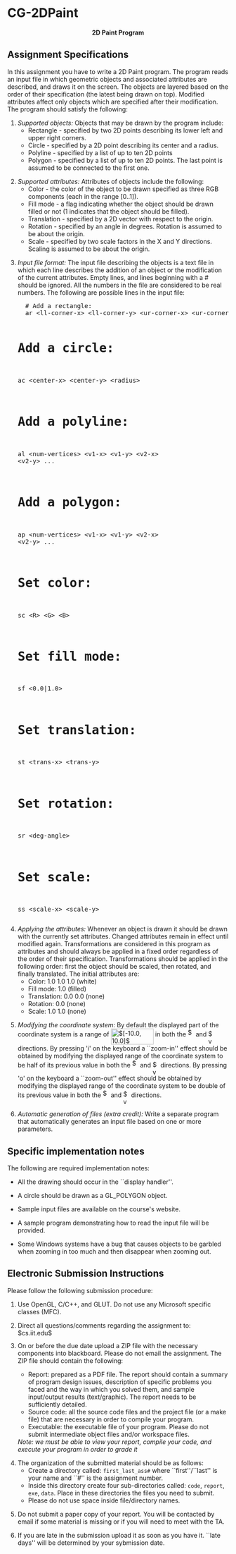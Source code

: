 CG-2DPaint
==========

<div>
<p align="CENTER"><strong>2D Paint Program</strong></p>
</div>

<p>

</p><h2><a name="SECTION00001000000000000000">
Assignment Specifications</a>
</h2>

<p>
In this assignment you have to write a 2D Paint program. The program
reads an input file in which geometric objects and associated attributes
are described, and draws it on the screen.  The objects are layered
based on the order of their specification (the latest being drawn on
top). Modified attributes affect only objects which are specified after
their modification. The program should satisfy the following:

</p><p>

</p><ol>
<li><em>Supported objects:</em> Objects that may be drawn by the program include:
  
<ul>
<li>Rectangle - specified by two 2D points describing its lower
    left and upper right corners.
</li>
<li>Circle - specified by a 2D point describing its center and a radius.
</li>
<li>Polyline - specified by a list of up to ten 2D points
</li>
<li>Polygon - specified by a list of up to ten 2D points. The
    last point is assumed to be connected to the first one.
  
</li>
</ul>

<p>
</p></li>
<li><em>Supported attributes:</em> Attributes of objects include the following:
  
<ul>
<li>Color - the color of the object to be drawn specified as three RGB
          components (each in the range [0..1]).
</li>
<li>Fill mode - a flag indicating whether the object should be
    drawn filled or not (1 indicates that the object should be filled).
</li>
<li>Translation - specified by a 2D vector with respect to the origin.
</li>
<li>Rotation - specified by an angle in degrees. Rotation is
    assumed to be about the origin.
</li>
<li>Scale - specified by two scale factors in the X and Y
    directions. Scaling is assumed to be about the origin.
  
</li>
</ul>

<p>
</p></li>
<li><em>Input file format:</em> The input file describing the objects
is a text file in which each line describes the addition of an object or
the modification of the current attributes. Empty lines, and lines
beginning with a # should be ignored. All the numbers in the file are
considered to be real numbers.  The following are possible lines in the
input file:

<p>
</p><pre>  # Add a rectangle:
  ar &lt;ll-corner-x&gt; &lt;ll-corner-y&gt; &lt;ur-corner-x&gt; &lt;ur-corner-y&gt;

  # Add a circle:
  ac &lt;center-x&gt; &lt;center-y&gt; &lt;radius&gt;

  # Add a polyline:
  al &lt;num-vertices&gt; &lt;v1-x&gt; &lt;v1-y&gt; &lt;v2-x&gt; &lt;v2-y&gt; ...

  # Add a polygon:
  ap &lt;num-vertices&gt; &lt;v1-x&gt; &lt;v1-y&gt; &lt;v2-x&gt; &lt;v2-y&gt; ...

  # Set color:
  sc &lt;R&gt; &lt;G&gt; &lt;B&gt;

  # Set fill mode:
  sf &lt;0.0|1.0&gt;

  # Set translation:
  st &lt;trans-x&gt; &lt;trans-y&gt;

  # Set rotation:
  sr &lt;deg-angle&gt;

  # Set scale:
  ss &lt;scale-x&gt; &lt;scale-y&gt;
</pre>

<p>
</p></li>
<li><em>Applying the attributes:</em>
Whenever an object is drawn it should be drawn with the currently set
attributes.  Changed attributes remain in effect until modified
again. Transformations are considered in this program as attributes and
should always be applied in a fixed order regardless of the order of
their specification. Transformations should be applied in the following
order: first the object should be scaled, then rotated, and finally
translated. The initial attributes are:

<ul>
<li>Color: 1.0 1.0 1.0 (white)
</li>
<li>Fill mode: 1.0 (filled)
</li>
<li>Translation: 0.0 0.0 (none)
</li>
<li>Rotation: 0.0 (none)
</li>
<li>Scale: 1.0 1.0 (none)
</li>
</ul>

<p>
</p></li>
<li><em>Modifying the coordinate system:</em> By default the displayed
part of the coordinate system is a range of <img width="97" height="36" align="MIDDLE" border="0" src="./CS-411 - Assignment 1 (5%)_files/img1.png" alt="$[-10.0, 10.0]$"> in both the
<img width="14" height="18" align="BOTTOM" border="0" src="./CS-411 - Assignment 1 (5%)_files/img2.png" alt="$x$"> and <img width="14" height="31" align="MIDDLE" border="0" src="./CS-411 - Assignment 1 (5%)_files/img3.png" alt="$y$"> directions. By pressing 'i' on the keyboard a ``zoom-in''
effect should be obtained by modifying the displayed range of the
coordinate system to be half of its previous value in both the <img width="14" height="18" align="BOTTOM" border="0" src="./CS-411 - Assignment 1 (5%)_files/img2.png" alt="$x$"> and
<img width="14" height="31" align="MIDDLE" border="0" src="./CS-411 - Assignment 1 (5%)_files/img3.png" alt="$y$"> directions. By pressing 'o' on the keyboard a ``zoom-out'' effect
should be obtained by modifying the displayed range of the coordinate
system to be double of its previous value in both the <img width="14" height="18" align="BOTTOM" border="0" src="./CS-411 - Assignment 1 (5%)_files/img2.png" alt="$x$"> and <img width="14" height="31" align="MIDDLE" border="0" src="./CS-411 - Assignment 1 (5%)_files/img3.png" alt="$y$">
directions.

<p>
</p></li>
<li><em>Automatic generation of files (extra credit):</em> Write a separate 
program that automatically generates an input file based on one or more parameters.

<p>
</p></li>
</ol>

<p>

</p><h2><a name="SECTION00002000000000000000">
Specific implementation notes</a>
</h2>

<p>
The following are required implementation notes:

</p><p>

</p><ul>
<li>All the drawing should occur in the ``display handler''. 

<p>
</p></li>
<li>A circle should be drawn as a GL_POLYGON object. 

<p>
</p></li>
<li>Sample input files are available on the course's website.

<p>
</p></li>
<li>A sample program demonstrating how to read the input file will be
provided.

<p>
</p></li>
<li>Some Windows systems have a bug that causes objects to be garbled
when zooming in too much and then disappear when zooming out.

<p>
</p></li>
</ul>

<p>

</p><h2><a name="SECTION00003000000000000000">
Electronic Submission Instructions</a>
</h2>

<p>
Please follow the following submission procedure:

</p><p>

</p><ol>
<li>Use OpenGL, C/C++, and GLUT. Do not use any Microsoft specific
classes (MFC). 

<p>
</p></li>
<li>Direct all questions/comments regarding the assignment to:
<!-- MATH
 $cs.iit.edu$
 -->
<img width="131" height="15" align="BOTTOM" border="0" src="./CS-411 - Assignment 1 (5%)_files/img4.png" alt="$cs.iit.edu$">

<p>
</p></li>
<li>On or before the due date upload a ZIP file with the necessary 
components into blackboard. Please do not email the assignment. The ZIP file 
should contain the following:

<p>

</p><ul>
<li>Report: prepared as a PDF file. The report should contain a
  summary of program design issues, description of specific problems you
  faced and the way in which you solved them, and sample input/output
  results (text/graphic). The report needs to be sufficiently detailed.
  
</li>
<li>Source code: all the source code files and the project file (or
  a make file) that are necessary in order to compile your program.
</li>
<li>Executable: the executable file of your program. Please do not
  submit intermediate object files and/or workspace files.
</li>
</ul>
<em>Note: we must be able to view your report, compile your code, and
execute your program in order to grade it</em>

<p>
</p></li>
<li>The organization of the submitted material should be as follows:

<ul>
<li>Create a directory called: <code>first_last_ass#</code> where
  ``first''/``last'' is your name and ``#'' is the assignment number.
</li>
<li>Inside this directory create four sub-directories called:
    <code>code</code>, <code>report</code>, <code>exe</code>, <code>data</code>. Place in these
    directories the files you need to submit.
</li>
<li>Please do not use space inside file/directory names.
</li>
</ul>

<p>
</p></li>
<li>Do not submit a paper copy of your report.  You will be contacted
by email if some material is missing or if you will need to meet with
the TA.

<p>
</p></li>
<li>If you are late in the submission upload it as soon as you have it.
``late days'' will be determined by your sybmission date.
</li>
</ol>

<p>
<br></p>
